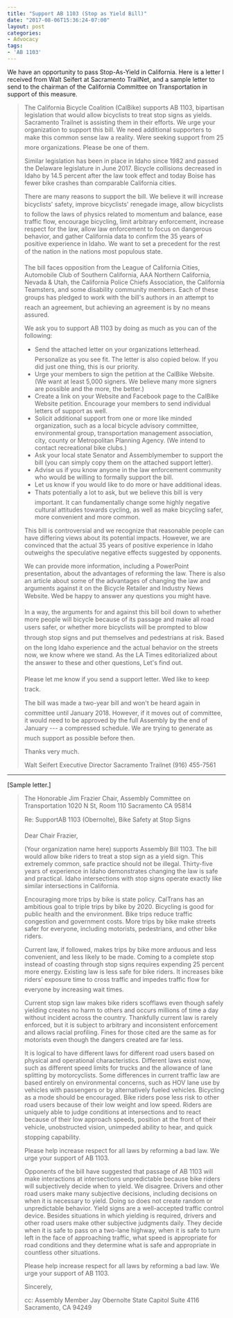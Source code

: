 ```yaml
---
title: "Support AB 1103 (Stop as Yield Bill)"
date: "2017-08-06T15:36:24-07:00"
layout: post
categories:
- Advocacy
tags:
- 'AB 1103'
---
```


We have an opportunity to pass Stop-As-Yield in California. Here is a letter I received from Walt Seifert at Sacramento TrailNet, and a sample letter to send to the chairman of the California Committee on Transportation in support of this measure.

> The California Bicycle Coalition (CalBike) supports AB 1103, bipartisan legislation that would allow bicyclists to treat stop signs as yields. Sacramento Trailnet is assisting them in their efforts. We urge your organization to support this bill. We need additional supporters to make this common sense law a reality. We&#146;re seeking support from 25 more organizations. Please be one of them.
>
> Similar legislation has been in place in Idaho since 1982 and passed the Delaware legislature in June 2017. Bicycle collisions decreased in Idaho by 14.5 percent after the law took effect and today Boise has fewer bike crashes than comparable California cities.
>
> There are many reasons to support the bill. We believe it will increase bicyclists&#146;' safety, improve bicyclists'&#146; renegade image, allow bicyclists to follow the laws of physics related to momentum and balance, ease traffic flow, encourage bicycling, limit arbitrary enforcement, increase respect for the law, allow law enforcement to focus on dangerous behavior, and gather California data to confirm the 35 years of positive experience in Idaho. We want to set a precedent for the rest of the nation in the nation&#146;s most populous state.
>
> The bill faces opposition from the League of California Cities, Automobile Club of Southern California, AAA Northern California, Nevada &amp; Utah, the California Police Chiefs Association, the California Teamsters, and some disability community members. Each of these groups has pledged to work with the bill&#146;'s authors in an attempt to reach an agreement, but achieving an agreement is by no means assured.
>
> We ask you to support AB 1103 by doing as much as you can of the following:
>
> - Send the attached letter on your organization&#146;s letterhead. Personalize as you see fit. The letter is also copied below. If you did just one thing, this is our priority.
> - Urge your members to sign the petition at the CalBike Website. (We want at least 5,000 signers. We believe many more signers are possible and the more, the better.)
> - Create a link on your Website and Facebook page to the CalBike Website petition. Encourage your members to send individual letters of support as well.
> - Solicit additional support from one or more like minded organization, such as a local bicycle advisory committee, environmental group, transportation management association, city, county or Metropolitan Planning Agency. (We intend to contact recreational bike clubs.)
> - Ask your local state Senator and Assemblymember to support the bill (you can simply copy them on the attached support letter).
> - Advise us if you know anyone in the law enforcement community who would be willing to formally support the bill.
> - Let us know if you would like to do more or have additional ideas.
> - That&#146;s potentially a lot to ask, but we believe this bill is very important. It can fundamentally change some highly negative cultural attitudes towards cycling, as well as make bicycling safer, more convenient and more common.
>
> This bill is controversial and we recognize that reasonable people can have differing views about its potential impacts. However, we are convinced that the actual 35 years of positive experience in Idaho outweighs the speculative negative effects suggested by opponents.
>
> We can provide more information, including a PowerPoint presentation, about the advantages of reforming the law. There is also an article about some of the advantages of changing the law and arguments against it on the Bicycle Retailer and Industry News Website. We&#146;d be happy to answer any questions you might have.
>
> In a way, the arguments for and against this bill boil down to whether more people will bicycle because of its passage and make all road users safer, or whether more bicyclists will be prompted to &#147;blow through&#148; stop signs and put themselves and pedestrians at risk. Based on the long Idaho experience and the actual behavior on the streets now, we know where we stand. As the LA Times editorialized about the answer to these and other questions, &#147;Let&#146;'s find out.&#148;
>
> Please let me know if you send a support letter. We&#146;d like to keep track.
>
> The bill was made a two-year bill and won&#146;'t be heard again in committee until January 2018. However, if it moves out of committee, it would need to be approved by the full Assembly by the end of January&#151; --- a compressed schedule. We are trying to generate as much support as possible before then.
>
> Thanks very much.
>
> Walt Seifert
> Executive Director
> Sacramento Trailnet
> (916) 455-7561

---

\[Sample letter.\]

> The Honorable Jim Frazier
> Chair, Assembly Committee on Transportation
> 1020 N St, Room 110
> Sacramento CA 95814
>
> Re: Support&#151;AB 1103 (Obernolte), Bike Safety at Stop Signs
>
> Dear Chair Frazier,
>
> (Your organization name here) supports Assembly Bill 1103. The bill would allow bike riders to treat a stop sign as a yield sign. This extremely common, safe practice should not be illegal. Thirty-five years of experience in Idaho demonstrates changing the law is safe and practical. Idaho intersections with stop signs operate exactly like similar intersections in California.
>
> Encouraging more trips by bike is state policy. CalTrans has an ambitious goal to triple trips by bike by 2020. Bicycling is good for public health and the environment. Bike trips reduce traffic congestion and government costs. More trips by bike make streets safer for everyone, including motorists, pedestrians, and other bike riders.
>
> Current law, if followed, makes trips by bike more arduous and less convenient, and less likely to be made. Coming to a complete stop instead of coasting through stop signs requires expending 25 percent more energy. Existing law is less safe for bike riders. It increases bike riders&#146;' exposure time to cross traffic and impedes traffic flow for everyone by increasing wait times.
>
> Current stop sign law makes bike riders scofflaws even though safely yielding creates no harm to others and occurs millions of time a day without incident across the country. Thankfully current law is rarely enforced, but it is subject to arbitrary and inconsistent enforcement and allows racial profiling. Fines for those cited are the same as for motorists even though the dangers created are far less.
>
> It is logical to have different laws for different road users based on physical and operational characteristics. Different laws exist now, such as different speed limits for trucks and the allowance of lane splitting by motorcyclists. Some differences in current traffic law are based entirely on environmental concerns, such as HOV lane use by vehicles with passengers or by alternatively fueled vehicles. Bicycling as a mode should be encouraged. Bike riders pose less risk to other road users because of their low weight and low speed. Riders are uniquely able to judge conditions at intersections and to react because of their low approach speeds, position at the front of their &#147;vehicle,&#148; unobstructed vision, unimpeded ability to hear, and quick stopping capability.
>
> Please help increase respect for all laws by reforming a bad law. We urge your support of AB 1103.
>
> Opponents of the bill have suggested that passage of AB 1103 will make interactions at intersections unpredictable because bike riders will subjectively decide when to yield. We disagree. Drivers and other road users make many subjective decisions, including decisions on when it is necessary to yield. Doing so does not create random or unpredictable behavior. Yield signs are a well-accepted traffic control device. Besides situations in which yielding is required, drivers and other road users make other subjective judgments daily. They decide when it is safe to pass on a two-lane highway, when it is safe to turn left in the face of approaching traffic, what speed is appropriate for road conditions and they determine what is safe and appropriate in countless other situations.
>
> Please help increase respect for all laws by reforming a bad law. We urge your support of AB 1103.
>
> Sincerely,
>
> cc: Assembly Member Jay Obernolte
> State Capitol
> Suite 4116
> Sacramento, CA 94249